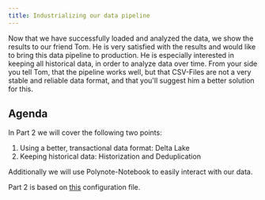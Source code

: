 ```yaml
---
title: Industrializing our data pipeline
---
```


Now that we have successfully loaded and analyzed the data, we show the results to our friend Tom.
He is very satisfied with the results and would like to bring this data pipeline to production. He is especially interested in keeping all historical data, in order to analyze data over time.
From your side you tell Tom, that the pipeline works well, but that CSV-Files are not a very stable and reliable data format, and that you'll suggest him a better solution for this. 

## Agenda

In Part 2 we will cover the following two points:
1. Using a better, transactional data format: Delta Lake
2. Keeping historical data: Historization and Deduplication

Additionally we will use Polynote-Notebook to easily interact with our data.

Part 2 is based on [this](config-examples/application-compute-part1-final.conf) configuration file.

